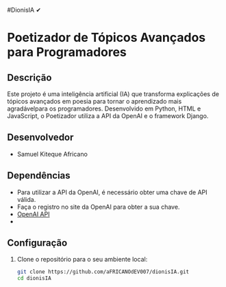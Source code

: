 #DionisIA ✔
# Poetizador de Tópicos Avançados para Programadores

## Descrição
Este projeto é uma inteligência artificial (IA) 
que transforma explicações de tópicos avançados em poesia 
para tornar o aprendizado mais agradávelpara os programadores. 
Desenvolvido em Python, HTML e JavaScript, o Poetizador utiliza a API da OpenAI e o framework Django.

## Desenvolvedor
- Samuel Kiteque Africano

## Dependências
- Para utilizar a API da OpenAI, é necessário obter uma chave de API válida.
- Faça o registro no site da OpenAI para obter a sua chave.
- [OpenAI API](https://beta.openai.com/signup/)
- 
## Configuração
1. Clone o repositório para o seu ambiente local:
   ```bash
   git clone https://github.com/aFRICANOdEV007/dionisIA.git
   cd dionisIA
